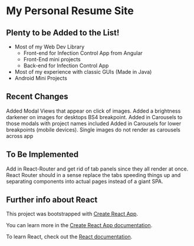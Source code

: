 # My Personal Resume Site

## Plenty to be Added to the List!

- Most of my Web Dev Library
  - Front-end for Infection Control App from Angular
  - Front-End mini projects
  - Back-end for Infection Control App
- Most of my experience with classic GUIs (Made in Java)
- Android Mini Projects

## Recent Changes

Added Modal Views that appear on click of images. Added a brightness darkener on images for desktops BS4 breakpoint.
Added in Carousels to those modals with project names included
Added in Carousels for lower breakpoints (mobile devices).
Single images do not render as carousels across app

## To Be Implemented

Add in React-Router and get rid of tab panels since they all render at once. React Router should in a sense replace the tabs
speeding things up and separating components into actual pages instead of a giant SPA.

## Further info about React

This project was bootstrapped with [Create React App](https://github.com/facebook/create-react-app).

You can learn more in the [Create React App documentation](https://facebook.github.io/create-react-app/docs/getting-started).

To learn React, check out the [React documentation](https://reactjs.org/).
